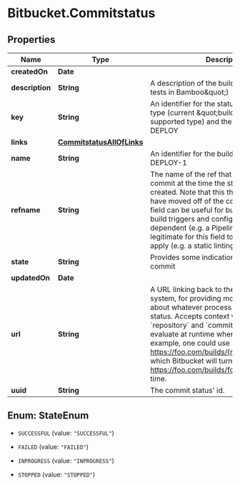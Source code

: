 # Bitbucket.Commitstatus

## Properties

Name | Type | Description | Notes
------------ | ------------- | ------------- | -------------
**createdOn** | **Date** |  | [optional] 
**description** | **String** | A description of the build (e.g. \&quot;Unit tests in Bamboo\&quot;) | [optional] 
**key** | **String** | An identifier for the status that&#39;s unique to         its type (current \&quot;build\&quot; is the only supported type) and the vendor,         e.g. BB-DEPLOY | [optional] 
**links** | [**CommitstatusAllOfLinks**](CommitstatusAllOfLinks.md) |  | [optional] 
**name** | **String** | An identifier for the build itself, e.g. BB-DEPLOY-1 | [optional] 
**refname** | **String** |  The name of the ref that pointed to this commit at the time the status object was created. Note that this the ref may since have moved off of the commit. This optional field can be useful for build systems whose build triggers and configuration are branch-dependent (e.g. a Pipeline build). It is legitimate for this field to not be set, or even apply (e.g. a static linting job). | [optional] 
**state** | **String** | Provides some indication of the status of this commit | [optional] 
**updatedOn** | **Date** |  | [optional] 
**url** | **String** | A URL linking back to the vendor or build system, for providing more information about whatever process produced this status. Accepts context variables &#x60;repository&#x60; and &#x60;commit&#x60; that Bitbucket will evaluate at runtime whenever at runtime. For example, one could use https://foo.com/builds/{repository.full_name} which Bitbucket will turn into https://foo.com/builds/foo/bar at render time. | [optional] 
**uuid** | **String** | The commit status&#39; id. | [optional] 



## Enum: StateEnum


* `SUCCESSFUL` (value: `"SUCCESSFUL"`)

* `FAILED` (value: `"FAILED"`)

* `INPROGRESS` (value: `"INPROGRESS"`)

* `STOPPED` (value: `"STOPPED"`)




